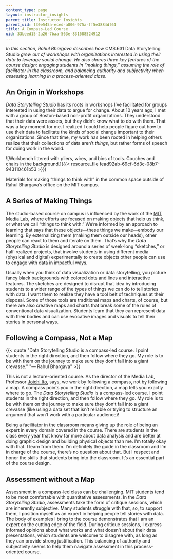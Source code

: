 ```yaml
---
content_type: page
layout: instructor_insights
parent_title: Instructor Insights
parent_uid: f30e545a-eced-a806-975a-ff5e3884df61
title: A Compass-Led Course
uid: 33beed15-2a26-7baa-563e-831688524912
---
```


_In this section, Rahul Bhargava describes how_ CMS.631 Data Storytelling Studio _grew out of workshops with organizations interested in using their data to leverage social change. He also shares three key features of the course design: engaging students in “making things,” assuming the role of facilitator in the classroom, and balancing authority and subjectivity when assessing learning in a process-oriented class_.

An Origin in Workshops
----------------------

_Data Storytelling Studio_ has its roots in workshops I’ve facilitated for groups interested in using their data to argue for change. About 10 years ago, I met with a group of Boston-based non-profit organizations. They understood that their data were assets, but they didn’t know what to do with them. That was a key moment for me. I realized I could help people figure out how to use their data to facilitate the kinds of social change important to their organizations. Since that time, my work has been rooted in helping others realize that their collections of data aren’t _things_, but rather forms of speech for doing work in the world.

![Workbench littered with pliers, wires, and bins of tools. Couches and chairs in the background.]({{< resource_file fead92ab-69cf-6d3c-08b7-943110461b53 >}})

Materials for making “things to think with” in the common space outside of Rahul Bhargava’s office on the MIT campus.

A Series of Making Things
-------------------------

The studio-based course on campus is influenced by the work of the [MIT Media Lab](https://www.media.mit.edu), where efforts are focused on making objects that help us think, or what we call “things to think with.” We’re informed by an approach to learning that says that these objects—these things we make—embody our learning. By externalizing them (making them outside our heads), other people can react to them and iterate on them. That’s why the _Data Storytelling Studio_ is designed around a series of week-long “sketches,” or half-realized projects, that involve students in using different media (physical and digital) experimentally to create objects other people can use to engage with data in impactful ways.

Usually when you think of data visualization or data storytelling, you picture fancy black backgrounds with colored dots and lines and interactive features. The sketches are designed to disrupt that idea by introducing students to a wider range of the types of things we can do to tell stories with data. I want them to realize they have a tool belt of techniques at their disposal. Some of those tools are traditional maps and charts, of course, but there are also creative maps and charts that break some of the rules of conventional data visualization. Students learn that they can represent data with their bodies and can use evocative images and visuals to tell their stories in personal ways.

Following a Compass, Not a Map
------------------------------

{{< quote "Data Storytelling Studio is a compass-led course. I point students in the right direction, and then follow where they go. My role is to be with them on the journey to make sure they don’t fall into a giant crevasse." "— Rahul Bhargava" >}}

This is not a lecture-oriented course. As the director of the Media Lab, Professor [Joichi Ito](https://www.media.mit.edu/people/joi/overview/), says, we work by following a compass, not by following a map. A compass points you in the right direction, a map tells you exactly where to go. The _Data Storytelling Studio_ is a compass-led course. I point students in the right direction, and then follow where they go. My role is to be with them on the journey to make sure they don’t fall into a giant crevasse (like using a data set that isn’t reliable or trying to structure an argument that won’t work with a particular audience)!

Being a facilitator in the classroom means giving up the role of being an expert in every domain covered in the course. There are students in the class every year that know far more about data analysis and are better at doing graphic design and building physical objects than me. I’m totally okay with that. I learn from them. I’m definitely the guide in the classroom and I’m in charge of the course, there’s no question about that. But I respect and honor the skills that students bring into the classroom. It’s an essential part of the course design. 

Assessment without a Map
------------------------

Assessment in a compass-led class can be challenging. MIT students tend to be most comfortable with quantitative assessments. In the _Data Storytelling Studio_, assessments take the form of critique sessions, which are inherently subjective. Many students struggle with that, so, to support them, I position myself as an expert in helping people tell stories with data. The body of examples I bring to the course demonstrates that I am an expert on the cutting edge of the field. During critique sessions, I express informed opinions about what works and what doesn’t about their data presentations, which students are welcome to disagree with, as long as they can provide strong justification. This balancing of authority and subjectivity seems to help them navigate assessment in this process-oriented course.